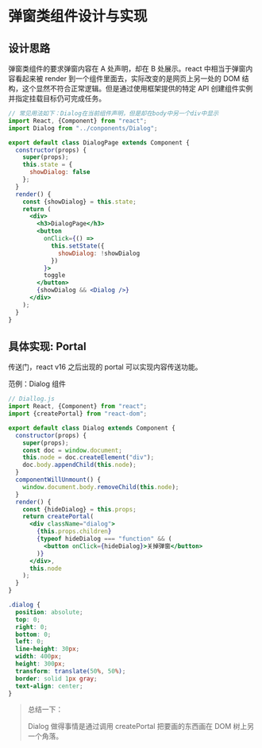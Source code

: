 # 弹窗类组件设计与实现



## 设计思路

弹窗类组件的要求弹窗内容在 A 处声明，却在 B 处展示。react 中相当于弹窗内容看起来被 render 到一个组件里面去，实际改变的是网页上另一处的 DOM 结构，这个显然不符合正常逻辑。但是通过使用框架提供的特定 API 创建组件实例并指定挂载目标仍可完成任务。

```jsx
// 常见用法如下：Dialog在当前组件声明，但是却在body中另一个div中显示
import React, {Component} from "react";
import Dialog from "../conponents/Dialog";

export default class DialogPage extends Component {
  constructor(props) {
    super(props);
    this.state = {
      showDialog: false
    };
  }
  render() {
    const {showDialog} = this.state;
    return (
      <div>
        <h3>DialogPage</h3>
        <button
          onClick={() =>
            this.setState({
              showDialog: !showDialog
            })
          }>
          toggle
        </button>
        {showDialog && <Dialog />}
      </div>
    );
  }
}
```



## 具体实现: Portal

传送门，react v16 之后出现的 portal 可以实现内容传送功能。

范例：Dialog 组件

```jsx
// Diallog.js
import React, {Component} from "react";
import {createPortal} from "react-dom";

export default class Dialog extends Component {
  constructor(props) {
    super(props);
    const doc = window.document;
    this.node = doc.createElement("div");
    doc.body.appendChild(this.node);
  }
  componentWillUnmount() {
    window.document.body.removeChild(this.node);
  }
  render() {
    const {hideDialog} = this.props;
    return createPortal(
      <div className="dialog">
        {this.props.children}
        {typeof hideDialog === "function" && (
          <button onClick={hideDialog}>关掉弹窗</button>
        )}
      </div>,
      this.node
    );
  }
}
```

```scss
.dialog {
  position: absolute;
  top: 0;
  right: 0;
  bottom: 0;
  left: 0;
  line-height: 30px;
  width: 400px;
  height: 300px;
  transform: translate(50%, 50%);
  border: solid 1px gray;
  text-align: center;
}
```

> 总结一下：
>
> Dialog 做得事情是通过调用 createPortal 把要画的东西画在 DOM 树上另一个角落。
